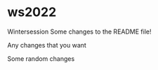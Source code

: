 # ws2022
Wintersession
Some changes to the README file!

Any changes that you want

Some random changes
